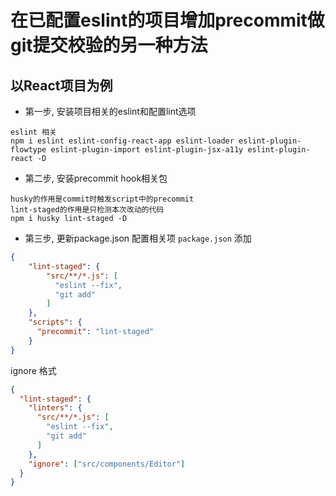 # 在已配置eslint的项目增加precommit做git提交校验的另一种方法

## 以React项目为例

* 第一步, 安装项目相关的eslint和配置lint选项
```text
eslint 相关
npm i eslint eslint-config-react-app eslint-loader eslint-plugin-flowtype eslint-plugin-import eslint-plugin-jsx-a11y eslint-plugin-react -D
```

* 第二步, 安装precommit hook相关包

```text
husky的作用是commit时触发script中的precommit
lint-staged的作用是只检测本次改动的代码
npm i husky lint-staged -D
```

* 第三步, 更新package.json 配置相关项
`package.json` 添加 
```json
{
    "lint-staged": {
        "src/**/*.js": [
          "eslint --fix",
          "git add"
        ]
    },
    "scripts": {
      "precommit": "lint-staged"
    }
}
```
ignore 格式
```json
{
  "lint-staged": {
    "linters": {
      "src/**/*.js": [
        "eslint --fix",
        "git add"
      ]
    },
    "ignore": ["src/components/Editor"]
  }
}
```

